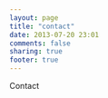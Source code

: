 ```yaml
---
layout: page
title: "contact"
date: 2013-07-20 23:01
comments: false
sharing: true
footer: true
---
```


Contact
